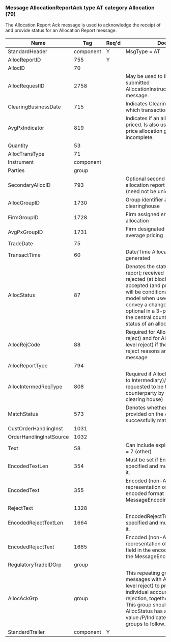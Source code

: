 ### Message AllocationReportAck type AT category Allocation (79)

The Allocation Report Ack message is used to acknowledge the receipt of and provide status for an Allocation Report message.

| Name                    | Tag       | Req'd | Documentation                                                                                                                               |
|-------------------------|-----------|----------|-------------------------------------------------------------------------------------------------------------------------------|
| StandardHeader          | component |   Y   | MsgType = AT                                                                                                                               |
| AllocReportID           | 755       |   Y   |                                                                                                                                |
| AllocID                 | 70        |       |                                                                                                                                |
| AllocRequestID          | 2758      |       | May be used to link to a previously submitted AllocationInstructionAlertRequest(35=DU) message.                                                                                                                               |
| ClearingBusinessDate    | 715       |       | Indicates Clearing Business Date for which transaction will be settled.                                                                                                                               |
| AvgPxIndicator          | 819       |       | Indicates if an allocation is to be average priced. Is also used to indicate if average price allocation group is complete or incomplete.                                                                                                                               |
| Quantity                | 53        |       |                                                                                                                                |
| AllocTransType          | 71        |       |                                                                                                                                |
| Instrument              | component |       |                                                                                                                                |
| Parties                 | group     |       |                                                                                                                                |
| SecondaryAllocID        | 793       |       | Optional second identifier for the allocation report being acknowledged (need not be unique)                                                                                                                               |
| AllocGroupID            | 1730      |       | Group identifier assigned by the clearinghouse                                                                                                                               |
| FirmGroupID             | 1728      |       | Firm assigned entity identifier for the allocation                                                                                                                               |
| AvgPxGroupID            | 1731      |       | Firm designated group identifier for average pricing                                                                                                                               |
| TradeDate               | 75        |       |                                                                                                                                |
| TransactTime            | 60        |       | Date/Time Allocation Report Ack generated                                                                                                                               |
| AllocStatus             | 87        |       | Denotes the status of the allocation report; received (but not yet processed), rejected (at block or account level) or accepted (and processed)./P/AllocStatus will be conditionally required in a 2-party model when used by a counterparty to convey a change in status. It will be optional in a 3-party model in which only the central counterparty may issue the status of an allocation |
| AllocRejCode            | 88        |       | Required for AllocStatus = 1 ( block level reject) and for AllocStatus 2 (account level reject) if the individual accounts and reject reasons are not provided in this message                                                                                                                               |
| AllocReportType         | 794       |       |                                                                                                                                |
| AllocIntermedReqType    | 808       |       | Required if AllocReportType = 8 (Request to Intermediary)/P/Indicates status that is requested to be transmitted to counterparty by the intermediary (i.e. clearing house)                                                                                                                               |
| MatchStatus             | 573       |       | Denotes whether the financial details provided on the Allocation Report were successfully matched.                                                                                                                               |
| CustOrderHandlingInst   | 1031      |       |                                                                                                                                |
| OrderHandlingInstSource | 1032      |       |                                                                                                                                |
| Text                    | 58        |       | Can include explanation for AllocRejCode = 7 (other)                                                                                                                               |
| EncodedTextLen          | 354       |       | Must be set if EncodedText(355) field is specified and must immediately precede it.                                                                                                                               |
| EncodedText             | 355       |       | Encoded (non-ASCII characters) representation of the Text(58) field in the encoded format specified via the MessageEncoding(347) field.                                                                                                                               |
| RejectText              | 1328      |       |                                                                                                                                |
| EncodedRejectTextLen    | 1664      |       | EncodedRejectText(1665) field is specified and must immediately precede it.                                                                                                                               |
| EncodedRejectText       | 1665      |       | Encoded (non-ASCII characters) representation of the RejectText(1328) field in the encoded format specified via the MessageEncoding(347) field.                                                                                                                               |
| RegulatoryTradeIDGrp    | group     |       |                                                                                                                                |
| AllocAckGrp             | group     |       | This repeating group is optionally used for messages with AllocStatus = 2 (account level reject) to provide details of the individual accounts that caused the rejection, together with reject reasons. This group should not be populated where AllocStatus has any other value./P/Indicates number of allocation groups to follow.                                                           |
| StandardTrailer         | component |   Y   |                                                                                                                                |

